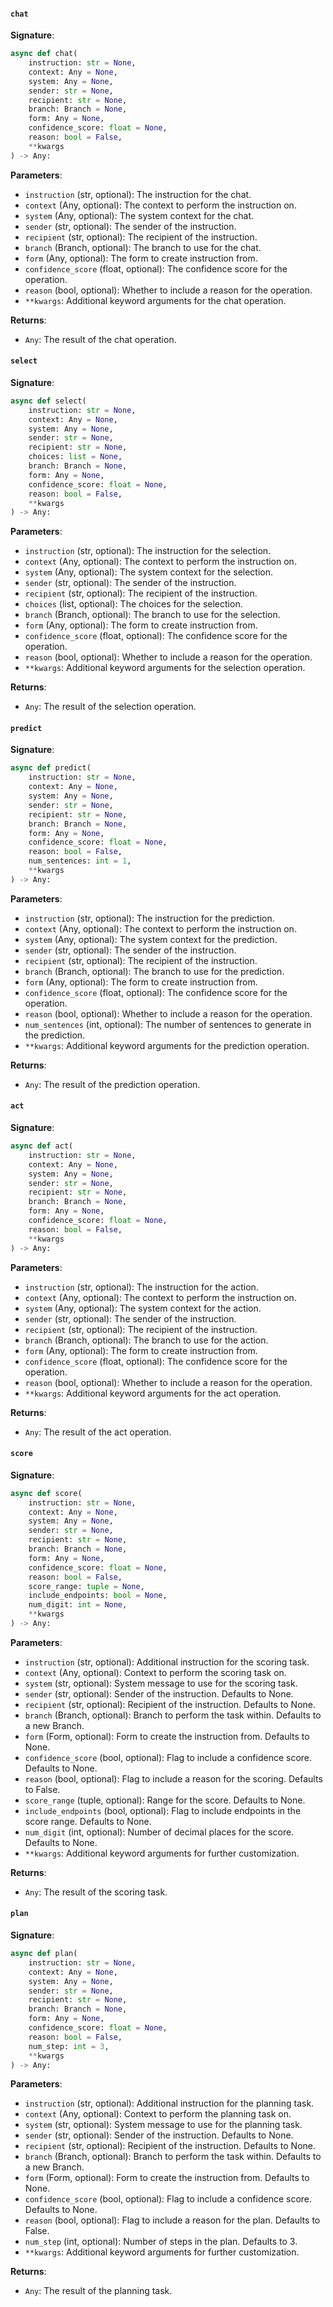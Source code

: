 
#### `chat`

**Signature**:
```python
async def chat(
    instruction: str = None,
    context: Any = None,
    system: Any = None,
    sender: str = None,
    recipient: str = None,
    branch: Branch = None,
    form: Any = None,
    confidence_score: float = None,
    reason: bool = False,
    **kwargs
) -> Any:
```

**Parameters**:
- `instruction` (str, optional): The instruction for the chat.
- `context` (Any, optional): The context to perform the instruction on.
- `system` (Any, optional): The system context for the chat.
- `sender` (str, optional): The sender of the instruction.
- `recipient` (str, optional): The recipient of the instruction.
- `branch` (Branch, optional): The branch to use for the chat.
- `form` (Any, optional): The form to create instruction from.
- `confidence_score` (float, optional): The confidence score for the operation.
- `reason` (bool, optional): Whether to include a reason for the operation.
- `**kwargs`: Additional keyword arguments for the chat operation.

**Returns**:
- `Any`: The result of the chat operation.

#### `select`

**Signature**:
```python
async def select(
    instruction: str = None,
    context: Any = None,
    system: Any = None,
    sender: str = None,
    recipient: str = None,
    choices: list = None,
    branch: Branch = None,
    form: Any = None,
    confidence_score: float = None,
    reason: bool = False,
    **kwargs
) -> Any:
```

**Parameters**:
- `instruction` (str, optional): The instruction for the selection.
- `context` (Any, optional): The context to perform the instruction on.
- `system` (Any, optional): The system context for the selection.
- `sender` (str, optional): The sender of the instruction.
- `recipient` (str, optional): The recipient of the instruction.
- `choices` (list, optional): The choices for the selection.
- `branch` (Branch, optional): The branch to use for the selection.
- `form` (Any, optional): The form to create instruction from.
- `confidence_score` (float, optional): The confidence score for the operation.
- `reason` (bool, optional): Whether to include a reason for the operation.
- `**kwargs`: Additional keyword arguments for the selection operation.

**Returns**:
- `Any`: The result of the selection operation.

#### `predict`

**Signature**:
```python
async def predict(
    instruction: str = None,
    context: Any = None,
    system: Any = None,
    sender: str = None,
    recipient: str = None,
    branch: Branch = None,
    form: Any = None,
    confidence_score: float = None,
    reason: bool = False,
    num_sentences: int = 1,
    **kwargs
) -> Any:
```

**Parameters**:
- `instruction` (str, optional): The instruction for the prediction.
- `context` (Any, optional): The context to perform the instruction on.
- `system` (Any, optional): The system context for the prediction.
- `sender` (str, optional): The sender of the instruction.
- `recipient` (str, optional): The recipient of the instruction.
- `branch` (Branch, optional): The branch to use for the prediction.
- `form` (Any, optional): The form to create instruction from.
- `confidence_score` (float, optional): The confidence score for the operation.
- `reason` (bool, optional): Whether to include a reason for the operation.
- `num_sentences` (int, optional): The number of sentences to generate in the prediction.
- `**kwargs`: Additional keyword arguments for the prediction operation.

**Returns**:
- `Any`: The result of the prediction operation.

#### `act`

**Signature**:
```python
async def act(
    instruction: str = None,
    context: Any = None,
    system: Any = None,
    sender: str = None,
    recipient: str = None,
    branch: Branch = None,
    form: Any = None,
    confidence_score: float = None,
    reason: bool = False,
    **kwargs
) -> Any:
```

**Parameters**:
- `instruction` (str, optional): The instruction for the action.
- `context` (Any, optional): The context to perform the instruction on.
- `system` (Any, optional): The system context for the action.
- `sender` (str, optional): The sender of the instruction.
- `recipient` (str, optional): The recipient of the instruction.
- `branch` (Branch, optional): The branch to use for the action.
- `form` (Any, optional): The form to create instruction from.
- `confidence_score` (float, optional): The confidence score for the operation.
- `reason` (bool, optional): Whether to include a reason for the operation.
- `**kwargs`: Additional keyword arguments for the act operation.

**Returns**:
- `Any`: The result of the act operation.

#### `score`

**Signature**:
```python
async def score(
    instruction: str = None,
    context: Any = None,
    system: Any = None,
    sender: str = None,
    recipient: str = None,
    branch: Branch = None,
    form: Any = None,
    confidence_score: float = None,
    reason: bool = False,
    score_range: tuple = None,
    include_endpoints: bool = None,
    num_digit: int = None,
    **kwargs
) -> Any:
```

**Parameters**:
- `instruction` (str, optional): Additional instruction for the scoring task.
- `context` (Any, optional): Context to perform the scoring task on.
- `system` (str, optional): System message to use for the scoring task.
- `sender` (str, optional): Sender of the instruction. Defaults to None.
- `recipient` (str, optional): Recipient of the instruction. Defaults to None.
- `branch` (Branch, optional): Branch to perform the task within. Defaults to a new Branch.
- `form` (Form, optional): Form to create the instruction from. Defaults to None.
- `confidence_score` (bool, optional): Flag to include a confidence score. Defaults to None.
- `reason` (bool, optional): Flag to include a reason for the scoring. Defaults to False.
- `score_range` (tuple, optional): Range for the score. Defaults to None.
- `include_endpoints` (bool, optional): Flag to include endpoints in the score range. Defaults to None.
- `num_digit` (int, optional): Number of decimal places for the score. Defaults to None.
- `**kwargs`: Additional keyword arguments for further customization.

**Returns**:
- `Any`: The result of the scoring task.

#### `plan`

**Signature**:
```python
async def plan(
    instruction: str = None,
    context: Any = None,
    system: Any = None,
    sender: str = None,
    recipient: str = None,
    branch: Branch = None,
    form: Any = None,
    confidence_score: float = None,
    reason: bool = False,
    num_step: int = 3,
    **kwargs
) -> Any:
```

**Parameters**:
- `instruction` (str, optional): Additional instruction for the planning task.
- `context` (Any, optional): Context to perform the planning task on.
- `system` (str, optional): System message to use for the planning task.
- `sender` (str, optional): Sender of the instruction. Defaults to None.
- `recipient` (str, optional): Recipient of the instruction. Defaults to None.
- `branch` (Branch, optional): Branch to perform the task within. Defaults to a new Branch.
- `form` (Form, optional): Form to create the instruction from. Defaults to None.
- `confidence_score` (bool, optional): Flag to include a confidence score. Defaults to None.
- `reason` (bool, optional): Flag to include a reason for the plan. Defaults to False.
- `num_step` (int, optional): Number of steps in the plan. Defaults to 3.
- `**kwargs`: Additional keyword arguments for further customization.

**Returns**:
- `Any`: The result of the planning task.
